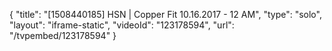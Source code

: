 {
    "title": "[1508440185] HSN | Copper Fit 10.16.2017 - 12 AM",
    "type": "solo",
    "layout": "iframe-static",
    "videoId": "123178594",
    "url": "\/tvpembed\/123178594"
}